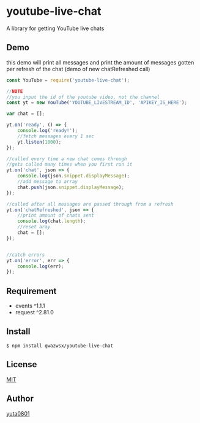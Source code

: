 # youtube-live-chat

A library for getting YouTube live chats

## Demo

this demo will print all messages and print the amount of messages gotten per refresh of the chat (demo of new chatRefreshed call) 

```js
const YouTube = require('youtube-live-chat');

//NOTE
//you input the id of the youtube video, not the channel
const yt = new YouTube('YOUTUBE_LIVESTREAM_ID', 'APIKEY_IS_HERE');

var chat = [];

yt.on('ready', () => {
	console.log('ready!');
	//fetch messages every 1 sec
	yt.listen(1000);
});

//called every time a new chat comes through
//gets called many times when you first run it
yt.on('chat', json => {
	console.log(json.snippet.displayMessage);
	//add message to array
	chat.push(json.snippet.displayMessage);
});

//called after all messages are passed through from a refresh
yt.on('chatRefreshed', json => {
	//print amount of chats sent
	console.log(chat.length);
	//reset aray
	chat = [];
});


//catch errors
yt.on('error', err => {
	console.log(err);
});
```

## Requirement

- events ^1.1.1
- request ^2.81.0

## Install

```
$ npm install qwazwsx/youtube-live-chat
```



## License

[MIT](https://github.com/yuta0801/youtube-live-chat/blob/master/LICENSE)

## Author

[yuta0801](https://github.com/yuta0801)
